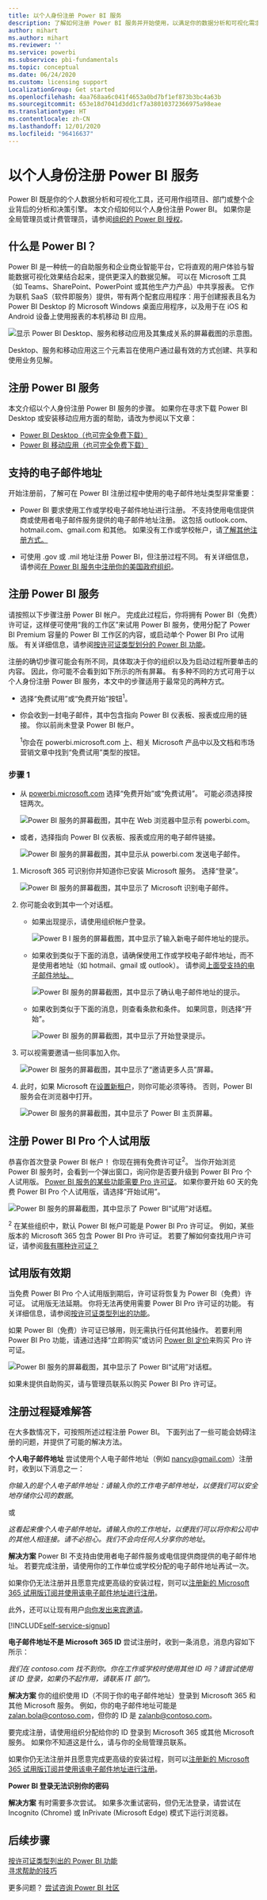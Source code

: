 ```yaml
---
title: 以个人身份注册 Power BI 服务
description: 了解如何注册 Power BI 服务并开始使用，以满足你的数据分析和可视化需求。
author: mihart
ms.author: mihart
ms.reviewer: ''
ms.service: powerbi
ms.subservice: pbi-fundamentals
ms.topic: conceptual
ms.date: 06/24/2020
ms.custom: licensing support
LocalizationGroup: Get started
ms.openlocfilehash: 4aa768aa6c041f4653a0bd7bf1ef873b3bc4a63b
ms.sourcegitcommit: 653e18d7041d3dd1cf7a38010372366975a98eae
ms.translationtype: HT
ms.contentlocale: zh-CN
ms.lasthandoff: 12/01/2020
ms.locfileid: "96416637"
---
```

# <a name="sign-up-for-the-power-bi-service-as-an-individual"></a>以个人身份注册 Power BI 服务

Power BI 既是你的个人数据分析和可视化工具，还可用作组项目、部门或整个企业背后的分析和决策引擎。 本文介绍如何以个人身份注册 Power BI。 如果你是全局管理员或计费管理员，请参阅[组织的 Power BI 授权](../admin/service-admin-licensing-organization.md)。

## <a name="what-is-power-bi"></a>什么是 Power BI？
Power BI 是一种统一的自助服务和企业商业智能平台，它将直观的用户体验与智能数据可视化效果结合起来，提供更深入的数据见解。 可以在 Microsoft 工具（如 Teams、SharePoint、PowerPoint 或其他生产力产品）中共享报表。 它作为联机 SaaS（软件即服务）提供，带有两个配套应用程序：用于创建报表且名为 Power BI Desktop 的 Microsoft Windows 桌面应用程序，以及用于在 iOS 和 Android 设备上使用报表的本机移动 BI 应用。 

![显示 Power BI Desktop、服务和移动应用及其集成关系的屏幕截图的示意图。](media/service-self-service-signup-for-power-bi/power-bi-tools.png)

Desktop、服务和移动应用这三个元素旨在使用户通过最有效的方式创建、共享和使用业务见解。

## <a name="signing-up-for-the-power-bi-service"></a>注册 Power BI 服务
本文介绍以个人身份注册 Power BI 服务的步骤。 如果你在寻求下载 Power BI Desktop 或安装移动应用方面的帮助，请改为参阅以下文章：
- [Power BI Desktop（也可完全免费下载）](desktop-get-the-desktop.md)    
- [Power BI 移动应用（也可完全免费下载）](../consumer/mobile/mobile-apps-for-mobile-devices.md)

## <a name="supported-email-addresses"></a>支持的电子邮件地址

开始注册前，了解可在 Power BI 注册过程中使用的电子邮件地址类型非常重要：

* Power BI 要求使用工作或学校电子邮件地址进行注册。 不支持使用电信提供商或使用者电子邮件服务提供的电子邮件地址注册。 这包括 outlook.com、hotmail.com、gmail.com 和其他。 如果没有工作或学校帐户，请[了解其他注册方式。](../admin/service-admin-signing-up-for-power-bi-with-a-new-office-365-trial.md)

* 可使用 .gov 或 .mil 地址注册 Power BI，但注册过程不同。 有关详细信息，请参阅[在 Power BI 服务中注册你的美国政府组织](../admin/service-govus-signup.md)。

## <a name="sign-up-for-the-power-bi-service"></a>注册 Power BI 服务

请按照以下步骤注册 Power BI 帐户。 完成此过程后，你将拥有 Power BI（免费）许可证，这样便可使用“我的工作区”来试用 Power BI 服务，使用分配了 Power BI Premium 容量的 Power BI 工作区的内容，或启动单个 Power BI Pro 试用版。 有关详细信息，请参阅[按许可证类型划分的 Power BI 功能](service-features-license-type.md)。 

注册的确切步骤可能会有所不同，具体取决于你的组织以及为启动过程所要单击的内容。 因此，你可能不会看到如下所示的所有屏幕。 有多种不同的方式可用于以个人身份注册 Power BI 服务，本文中的步骤适用于最常见的两种方式。
- 选择“免费试用”或“免费开始”按钮<sup>1</sup>。     
- 你会收到一封电子邮件，其中包含指向 Power BI 仪表板、报表或应用的链接。 你以前尚未登录 Power BI 帐户。

    <sup>1</sup>你会在 powerbi.microsoft.com 上、相关 Microsoft 产品中以及文档和市场营销文章中找到“免费试用”类型的按钮。

### <a name="step-1"></a>步骤 1

- 从 [powerbi.microsoft.com](https://powerbi.com) 选择“免费开始”或“免费试用”。 可能必须选择按钮两次。

    ![Power BI 服务的屏幕截图，其中在 Web 浏览器中显示有 powerbi.com。](media/service-admin-signing-up-for-power-bi-with-a-new-office-365-trial/power-bi-try.png)    

- 或者，选择指向 Power BI 仪表板、报表或应用的电子邮件链接。

    ![Power BI 服务的屏幕截图，其中显示从 powerbi.com 发送电子邮件。](media/service-self-service-signup-for-power-bi/power-bi-email.png)

1. Microsoft 365 可识别你并知道你已安装 Microsoft 服务。 选择“登录”。

    ![Power BI 服务的屏幕截图，其中显示了 Microsoft 识别电子邮件。](media/service-admin-signing-up-for-power-bi-with-a-new-office-365-trial/power-bi-sign-up.png)

1. 你可能会收到其中一个对话框。 
    - 如果出现提示，请使用组织帐户登录。

        ![Power B I 服务的屏幕截图，其中显示了输入新电子邮件地址的提示。](media/service-admin-signing-up-for-power-bi-with-a-new-office-365-trial/power-bi-sign-in.png)

    - 如果收到类似于下面的消息，请确保使用工作或学校电子邮件地址，而不是使用者地址（如 hotmail、gmail 或 outlook）。 请参阅[上面受支持的电子邮件地址。](#supported-email-addresses)

       ![Power BI 服务的屏幕截图，其中显示了确认电子邮件地址的提示。](media/service-self-service-signup-for-power-bi/power-bi-did-you.png)

    - 如果收到类似于下面的消息，则查看条款和条件。 如果同意，则选择“开始”。 

        ![Power BI 服务的屏幕截图，其中显示了开始登录提示。](media/service-self-service-signup-for-power-bi/power-bi-almost.png)

1. 可以视需要邀请一些同事加入你。

   ![Power BI 服务的屏幕截图，其中显示了“邀请更多人员”屏幕。](media/service-admin-signing-up-for-power-bi-with-a-new-office-365-trial/power-bi-friends.png)    

1. 此时，如果 Microsoft 在[设置新租户](../admin/service-admin-signing-up-for-power-bi-with-a-new-office-365-trial.md)，则你可能必须等待。 否则，Power BI 服务会在浏览器中打开。

    ![Power BI 服务的屏幕截图，其中显示了 Power BI 主页屏幕。](media/service-admin-signing-up-for-power-bi-with-a-new-office-365-trial/power-bi-power-bi.png)    

## <a name="sign-up-for-an-individual-trial-of-power-bi-pro"></a>注册 Power BI Pro 个人试用版
恭喜你首次登录 Power BI 帐户！ 你现在拥有免费许可证<sup>2</sup>。 当你开始浏览 Power BI 服务时，会看到一个弹出窗口，询问你是否要升级到 Power BI Pro 个人试用版。 [Power BI 服务的某些功能需要 Pro 许可证](../consumer/end-user-license.md)。 如果你要开始 60 天的免费 Power BI Pro 个人试用版，请选择“开始试用”。  

![Power BI 服务的屏幕截图，其中显示了 Power BI“试用”对话框。](media/service-self-service-signup-for-power-bi/power-bi-start-trial.png)

<sup>2</sup> 在某些组织中，默认 Power BI 帐户可能是 Power BI Pro 许可证。 例如，某些版本的 Microsoft 365 包含 Power BI Pro 许可证。 若要了解如何查找用户许可证，请参阅[我有哪种许可证？](../consumer/end-user-license.md)

## <a name="trial-expiration"></a>试用版有效期

当免费 Power BI Pro 个人试用版到期后，许可证将恢复为 Power BI（免费）许可证。 试用版无法延期。 你将无法再使用需要 Power BI Pro 许可证的功能。 有关详细信息，请参阅[按许可证类型列出的功能](service-features-license-type.md)。

如果 Power BI（免费）许可证已够用，则无需执行任何其他操作。 若要利用 Power BI Pro 功能，请通过选择“立即购买”或访问 [Power BI 定价](https://powerbi.microsoft.com/pricing)来购买 Pro 许可证。

![Power BI 服务的屏幕截图，其中显示了 Power BI“试用”对话框。](media/service-self-service-signup-for-power-bi/power-bi-start-trial.png)

如果未提供自助购买，请与管理员联系以购买 Power BI Pro 许可证。

## <a name="troubleshooting-the-sign-up-process"></a>注册过程疑难解答

在大多数情况下，可按照所述过程注册 Power BI。 下面列出了一些可能会妨碍注册的问题，并提供了可能的解决方法。

**个人电子邮件地址** 尝试使用个人电子邮件地址（例如 nancy@gmail.com）注册时，收到以下消息之一： 

*你输入的是个人电子邮件地址：请输入你的工作电子邮件地址，以便我们可以安全地存储你公司的数据*。

或

*这看起来像个人电子邮件地址。请输入你的工作地址，以便我们可以将你和公司中的其他人相连接。请不必担心。我们不会向任何人分享你的地址*。

**解决方案** Power BI 不支持由使用者电子邮件服务或电信提供商提供的电子邮件地址。 若要完成注册，请使用你的工作单位或学校分配的电子邮件地址再试一次。 

如果你仍无法注册并且愿意完成更高级的安装过程，则可以[注册新的 Microsoft 365 试用版订阅并使用该电子邮件地址进行注册](../admin/service-admin-signing-up-for-power-bi-with-a-new-office-365-trial.md)。 

此外，还可以让现有用户[向你发出来宾邀请](../admin/service-admin-azure-ad-b2b.md)。 

[!INCLUDE[self-service-signup](../includes/self-service-signup-help.md)]

**电子邮件地址不是 Microsoft 365 ID** 尝试注册时，收到一条消息，消息内容如下所示：

*我们在 contoso.com 找不到你。你在工作或学校时使用其他 ID 吗？请尝试使用该 ID 登录，如果仍不起作用，请联系 IT 部门。*

**解决方案** 你的组织使用 ID（不同于你的电子邮件地址）登录到 Microsoft 365 和其他 Microsoft 服务。  例如，你的电子邮件地址可能是 zalan.bola@contoso.com，但你的 ID 是 zalanb@contoso.com。

要完成注册，请使用组织分配给你的 ID 登录到 Microsoft 365 或其他 Microsoft 服务。  如果你不知道这是什么，请与你的全局管理员联系。  

如果你仍无法注册并且愿意完成更高级的安装过程，则可以[注册新的 Microsoft 365 试用版订阅并使用该电子邮件地址进行注册](../admin/service-admin-signing-up-for-power-bi-with-a-new-office-365-trial.md)。

**Power BI 登录无法识别你的密码**

**解决方案** 有时需要多次尝试。 如果多次重试密码，但仍无法登录，请尝试在 Incognito (Chrome) 或 InPrivate (Microsoft Edge) 模式下运行浏览器。

## <a name="next-steps"></a>后续步骤

[按许可证类型列出的 Power BI 功能](../consumer/end-user-features.md)    
[寻求帮助的技巧](../fundamentals/service-tips-for-finding-help.md)    

更多问题？ [尝试咨询 Power BI 社区](https://community.powerbi.com/)
